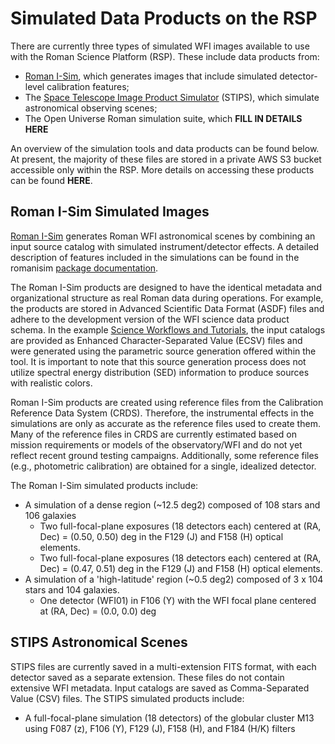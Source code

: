 # Simulated Data Products on the RSP

There are currently three types of simulated WFI images available to use with the Roman Science Platform (RSP).  These include data products from:

* [Roman I-Sim](#romanisim), which generates images that include simulated detector-level calibration features;
* The [Space Telescope Image Product Simulator](#stips) (STIPS), which simulate astronomical observing scenes;
* The Open Universe Roman simulation suite, which **FILL IN DETAILS HERE**

An overview of the simulation tools and data products can be found below.  At present, the majority of these files are stored in a private AWS S3 bucket accessible only within the RSP.  More details on accessing these products can be found **HERE**.

<!--The S3 bucket (where reference files are stored on the RSP) contains two types of files: simulated Roman WFI images and the corresponding input/configuration files used to generate them. Simulated WFI images are divided into two categories: those created with Roman I-Sim, which include detector-level calibration features, and those created with the Space Telescope Image Product Simulator (STIPS), which simulate astronomical scenes. For the Roman I-Sim products, the provided configuration files include input catalogs and shell scripts used in their creation. However, for STIPS products, only the input catalog is provided.-->

## <a name="romanisim"></a>Roman I-Sim Simulated Images
[Roman I-Sim](https://github.com/spacetelescope/romanisim) generates Roman WFI astronomical scenes by combining an input source catalog with simulated instrument/detector effects.  A detailed description of features included in the simulations can be found in the romanisim [package documentation](https://romanisim.readthedocs.io/en/latest/romanisim/overview.html).

The Roman I-Sim products are designed to have the identical metadata and organizational structure as real Roman data during operations.  For example, the products are stored in Advanced Scientific Data Format (ASDF) files and adhere to the development version of the WFI science data product schema.  In the example [Science Workflows and Tutorials](LINK), the input catalogs are provided as Enhanced Character-Separated Value (ECSV) files and were generated using the parametric source generation offered within the tool. It is important to note that this source generation process does not utilize spectral energy distribution (SED) information to produce sources with realistic colors.

Roman I-Sim products are created using reference files from the Calibration Reference Data System (CRDS). Therefore, the instrumental effects in the simulations are only as accurate as the reference files used to create them. Many of the reference files in CRDS are currently estimated based on mission requirements or models of the observatory/WFI and do not yet reflect recent ground testing campaigns. Additionally, some reference files (e.g., photometric calibration) are obtained for a single, idealized detector.

The Roman I-Sim simulated products include:
- A simulation of a dense region (~12.5 deg2) composed of 108 stars and 106 galaxies
    - Two full-focal-plane exposures (18 detectors each) centered at (RA, Dec) = (0.50, 0.50) deg in the F129 (J) and F158 (H) optical elements.
    - Two full-focal-plane exposures (18 detectors each) centered at (RA, Dec) = (0.47, 0.51) deg in the F129 (J) and F158 (H) optical elements.
- A simulation of a 'high-latitude' region (~0.5 deg2) composed of 3 x 104 stars and 104 galaxies.
    - One detector (WFI01) in F106 (Y) with the WFI focal plane centered at (RA, Dec) = (0.0, 0.0) deg

## <a name="stips"></a>STIPS Astronomical Scenes
STIPS files are currently saved in a multi-extension FITS format, with each detector saved as a separate extension. These files do not contain extensive WFI metadata. Input catalogs are saved as Comma-Separated Value (CSV) files.
The STIPS simulated products include:
- A full-focal-plane simulation (18 detectors) of the globular cluster M13 using F087 (z), F106 (Y), F129 (J), F158 (H), and F184 (H/K) filters
